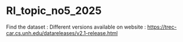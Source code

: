 # RI_topic_no5_2025

Find the dataset :
Different versions available on website : https://trec-car.cs.unh.edu/datareleases/v2.1-release.html
